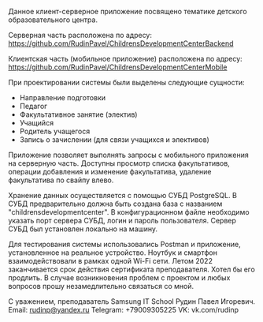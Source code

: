 Данное клиент-серверное приложение посвящено тематике детского образовательного центра.

Серверная часть расположена по адресу:
https://github.com/RudinPavel/ChildrensDevelopmentCenterBackend

Клиентская часть (мобильное приложение) расположена по адресу:
https://github.com/RudinPavel/ChildrensDevelopmentCenterMobile

При проектировании системы были выделены следующие сущности:
- Направление подготовки
- Педагог
- Факультативное занятие (электив)
- Учащийся
- Родитель учащегося
- Запись о зачислении (для связи учащихся и элективов)

Приложение позволяет выполнять запросы с мобильного приложения на серверную часть.
Доступны просмотр списка факультативов, операции добавления и изменение факультатива, 
удаление факультатива по свайпу влево.

Хранение данных осуществляется с помощью СУБД PostgreSQL. В СУБД предварительно должна быть создана база
с названием "childrensdevelopmentcenter". В конфигурационном файле необходимо указать порт сервера СУБД,
логин и пароль пользователя. Сервер СУБД был установлен локально на машину.

Для тестирования системы использовались Postman и приложение, установленное на реальное устройство.
Ноутбук и смартфон взаимодействовали в рамках одной Wi-Fi сети.
Летом 2022 заканчивается срок действия сертификата преподавателя. Хотел бы его продлить.
В случае возникновения проблем с проектом и любых вопросов прошу незамедлительно связаться со мной.

С уважением, преподаватель Samsung IT School Рудин Павел Игоревич.
Email: rudinp@yandex.ru
Telegram: +79009305225
VK: vk.com/rudinp
